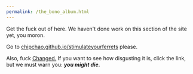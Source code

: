 ```yaml
---
permalink: /the_bono_album.html
---
```


Get the fuck out of here. We haven't done work on this section of the site yet, you moron.

Go to [chipchao.github.io/stimulateyourferrets](https://chipchao.github.io/stimulateyourferrets) please.

Also, fuck [Changed.](https://store.steampowered.com/app/814540/) If you want to see how disgusting it is, click the link, but we must warn you: **_you might die._**
